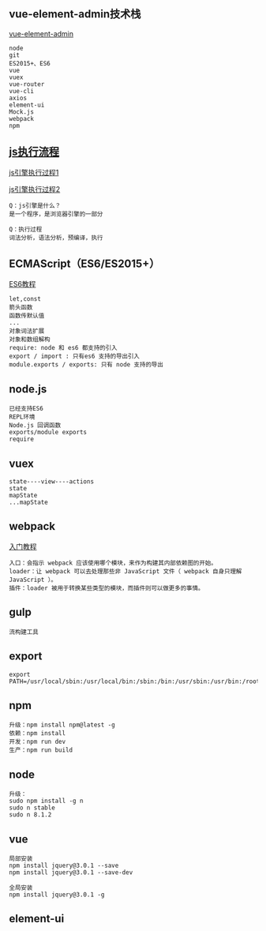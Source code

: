 ## vue-element-admin技术栈
[vue-element-admin](https://github.com/PanJiaChen/vue-element-admin/blob/master/README.zh-CN.md)

	node
	git
	ES2015+、ES6
	vue
	vuex
	vue-router
	vue-cli
	axios
	element-ui
	Mock.js
	webpack
	npm


## [js执行流程](https://blog.csdn.net/lq15310444798/article/details/77574320)
[js引擎执行过程1](https://heyingye.github.io/2018/03/19/js%E5%BC%95%E6%93%8E%E7%9A%84%E6%89%A7%E8%A1%8C%E8%BF%87%E7%A8%8B%EF%BC%88%E4%B8%80%EF%BC%89/)

[js引擎执行过程2](https://heyingye.github.io/2018/03/26/js%E5%BC%95%E6%93%8E%E7%9A%84%E6%89%A7%E8%A1%8C%E8%BF%87%E7%A8%8B%EF%BC%88%E4%BA%8C%EF%BC%89/)

	Q：js引擎是什么？
	是一个程序，是浏览器引擎的一部分
	
	Q：执行过程
	词法分析，语法分析，预编译，执行



## ECMAScript（ES6/ES2015+）
[ES6教程](https://www.runoob.com/w3cnote/es6-tutorial.html)

	let,const
	箭头函数
	函数传默认值
	...
	对象词法扩展
	对象和数组解构
	require: node 和 es6 都支持的引入
	export / import : 只有es6 支持的导出引入
	module.exports / exports: 只有 node 支持的导出


## node.js
	已经支持ES6
	REPL环境
	Node.js 回调函数
	exports/module exports 
	require
	
## vuex
	state----view----actions
	state
	mapState
	...mapState
	

## webpack
[入门教程](https://www.runoob.com/w3cnote/webpack-tutorial.html)

	入口：会指示 webpack 应该使用哪个模块，来作为构建其内部依赖图的开始。
	loader：让 webpack 可以去处理那些非 JavaScript 文件（ webpack 自身只理解 JavaScript ）。
	插件：loader 被用于转换某些类型的模块，而插件则可以做更多的事情。

## gulp
	流构建工具



## export

	export PATH=/usr/local/sbin:/usr/local/bin:/sbin:/bin:/usr/sbin:/usr/bin:/root/bin


##  npm
	升级：npm install npm@latest -g
	依赖：npm install
	开发：npm run dev
	生产：npm run build
	
##  node
	升级：
	sudo npm install -g n
	sudo n stable
	sudo n 8.1.2
	
##  vue
    局部安装
	npm install jquery@3.0.1 --save
	npm install jquery@3.0.1 --save-dev
	
	全局安装
	npm install jquery@3.0.1 -g

## element-ui


